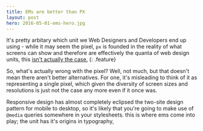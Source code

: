 ```yaml
---
title: EMs are better than PX
layout: post
hero: 2016-05-01-ems-hero.jpg
---
```


It's pretty arbitary which unit we Web Designers and Developers end up using - while it may seem the pixel, `px` is founded in the reality of what screens can show and therefore are effectively the quanta of web design units, this [isn't actually the case.](http://inamidst.com/stuff/notes/csspx)
{: .feature}

So, what's actually wrong with the pixel? Well, not much, but that doesn't mean there aren't better alternatives. For one, it's misleading to think of it as representing a single pixel, which given the diversity of screen sizes and resolutions is just not the case any more even if it once was.

Responsive design has almost completely eclipsed the two-site design pattern for mobile to desktop, so it's likely that you're going to make use of `@media` queries somewhere in your stylesheets. this is where ems come into play; the unit has it's origins in typography, 

